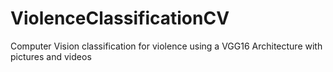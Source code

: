 # ViolenceClassificationCV
Computer Vision classification for violence using a VGG16 Architecture with pictures and videos
